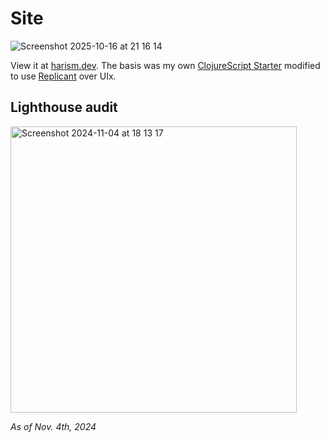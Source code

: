# Site

![Screenshot 2025-10-16 at 21 16 14](https://github.com/user-attachments/assets/e06e8a57-76b4-4df8-b70f-56e6f22b46c3)

View it at [harism.dev](https://harism.dev). The basis was my own [ClojureScript Starter](https://github.com/harismh/utsb-cljs-starter) modified to use [Replicant](https://replicant.fun) over UIx.

## Lighthouse audit

<img width="458" alt="Screenshot 2024-11-04 at 18 13 17" src="https://github.com/user-attachments/assets/978d3638-27bc-480c-8bc0-4c6e647b2e21">

_As of Nov. 4th, 2024_
